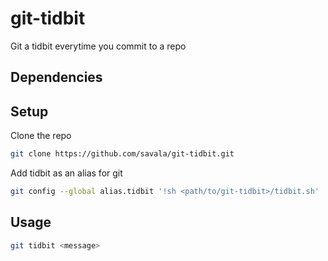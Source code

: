 # git-tidbit
Git a tidbit everytime you commit to a repo

## Dependencies


## Setup
Clone the repo

```sh
git clone https://github.com/savala/git-tidbit.git
```

Add tidbit as an alias for git

```sh
git config --global alias.tidbit '!sh <path/to/git-tidbit>/tidbit.sh'
```

## Usage

```sh
git tidbit <message>
```
